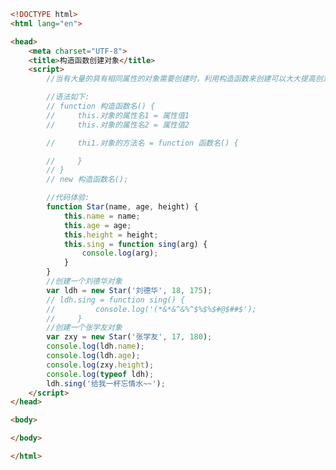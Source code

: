 
<BlogInfo id="410" title="25.构造函数创建对象" author="白日梦想猿" pv=0 read_times=0 pre_cost_time=0分54秒 category="js学习" tag_list="['js学习']" create_time="2020.08.05 13:38:37" update_time="2020.08.05 13:51:11" />

```html
<!DOCTYPE html>
<html lang="en">

<head>
    <meta charset="UTF-8">
    <title>构造函数创建对象</title>
    <script>
        //当有大量的具有相同属性的对象需要创建时，利用构造函数来创建可以大大提高创对象的效率

        //语法如下:
        // function 构造函数名() {
        //     this.对象的属性名1 = 属性值1
        //     this.对象的属性名2 = 属性值2

        //     thi1.对象的方法名 = function 函数名() {

        //     }
        // }
        // new 构造函数名();

        //代码体验:
        function Star(name, age, height) {
            this.name = name;
            this.age = age;
            this.height = height;
            this.sing = function sing(arg) {
                console.log(arg);
            }
        }
        //创建一个刘德华对象
        var ldh = new Star('刘德华', 18, 175);
        // ldh.sing = function sing() {
        //         console.log('(*&*&^&%^$%$%$#@$##$');
        //     }
        //创建一个张学友对象
        var zxy = new Star('张学友', 17, 180);
        console.log(ldh.name);
        console.log(ldh.age);
        console.log(zxy.height);
        console.log(typeof ldh);
        ldh.sing('给我一杯忘情水~~');
    </script>
</head>

<body>

</body>

</html>
```
